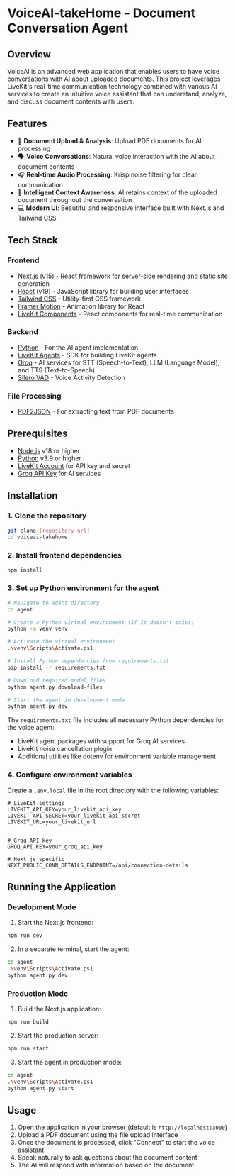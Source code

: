 # VoiceAI-takeHome - Document Conversation Agent

## Overview

VoiceAI is an advanced web application that enables users to have voice conversations with AI about uploaded documents. This project leverages LiveKit's real-time communication technology combined with various AI services to create an intuitive voice assistant that can understand, analyze, and discuss document contents with users.

## Features

- 📄 **Document Upload & Analysis**: Upload PDF documents for AI processing
- 🗣️ **Voice Conversations**: Natural voice interaction with the AI about document contents
- 🎧 **Real-time Audio Processing**: Krisp noise filtering for clear communication
- 🧠 **Intelligent Context Awareness**: AI retains context of the uploaded document throughout the conversation
- 💻 **Modern UI**: Beautiful and responsive interface built with Next.js and Tailwind CSS

## Tech Stack

### Frontend

- [Next.js](https://nextjs.org/) (v15) - React framework for server-side rendering and static site generation
- [React](https://reactjs.org/) (v19) - JavaScript library for building user interfaces
- [Tailwind CSS](https://tailwindcss.com/) - Utility-first CSS framework
- [Framer Motion](https://www.framer.com/motion/) - Animation library for React
- [LiveKit Components](https://github.com/livekit/components-js) - React components for real-time communication

### Backend

- [Python](https://www.python.org/) - For the AI agent implementation
- [LiveKit Agents](https://github.com/livekit/agents) - SDK for building LiveKit agents
- [Groq](https://groq.com/) - AI services for STT (Speech-to-Text), LLM (Language Model), and TTS (Text-to-Speech)
- [Silero VAD](https://github.com/snakers4/silero-vad) - Voice Activity Detection

### File Processing

- [PDF2JSON](https://www.npmjs.com/package/pdf2json) - For extracting text from PDF documents

## Prerequisites

- [Node.js](https://nodejs.org/) v18 or higher
- [Python](https://www.python.org/) v3.9 or higher
- [LiveKit Account](https://livekit.io/) for API key and secret
- [Groq API Key](https://console.groq.com/) for AI services

## Installation

### 1. Clone the repository

```bash
git clone [repository-url]
cd voiceai-takehome
```

### 2. Install frontend dependencies

```bash
npm install
```

### 3. Set up Python environment for the agent

```bash
# Navigate to agent directory
cd agent

# Create a Python virtual environment (if it doesn't exist)
python -m venv venv

# Activate the virtual environment
.\venv\Scripts\Activate.ps1

# Install Python dependencies from requirements.txt
pip install -r requirements.txt

# Download required model files
python agent.py download-files

# Start the agent in development mode
python agent.py dev
```

The `requirements.txt` file includes all necessary Python dependencies for the voice agent:

- LiveKit agent packages with support for Groq AI services
- LiveKit noise cancellation plugin
- Additional utilities like dotenv for environment variable management

### 4. Configure environment variables

Create a `.env.local` file in the root directory with the following variables:

```
# LiveKit settings
LIVEKIT_API_KEY=your_livekit_api_key
LIVEKIT_API_SECRET=your_livekit_api_secret
LIVEKIT_URL=your_livekit_url


# Groq API key
GROQ_API_KEY=your_groq_api_key

# Next.js specific
NEXT_PUBLIC_CONN_DETAILS_ENDPOINT=/api/connection-details
```

## Running the Application

### Development Mode

1. Start the Next.js frontend:

```bash
npm run dev
```

2. In a separate terminal, start the agent:

```bash
cd agent
.\venv\Scripts\Activate.ps1
python agent.py dev
```

### Production Mode

1. Build the Next.js application:

```bash
npm run build
```

2. Start the production server:

```bash
npm run start
```

3. Start the agent in production mode:

```bash
cd agent
.\venv\Scripts\Activate.ps1
python agent.py start
```

## Usage

1. Open the application in your browser (default is `http://localhost:3000`)
2. Upload a PDF document using the file upload interface
3. Once the document is processed, click "Connect" to start the voice assistant
4. Speak naturally to ask questions about the document content
5. The AI will respond with information based on the document


